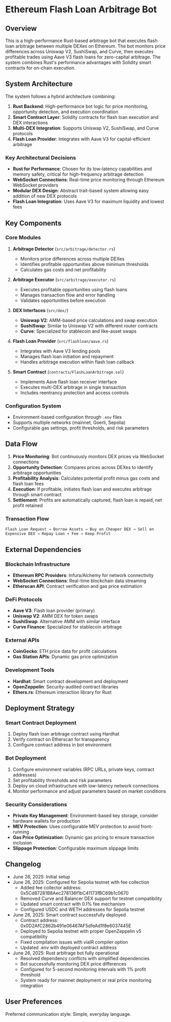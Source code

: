# Ethereum Flash Loan Arbitrage Bot

## Overview

This is a high-performance Rust-based arbitrage bot that executes flash loan arbitrage between multiple DEXes on Ethereum. The bot monitors price differences across Uniswap V2, SushiSwap, and Curve, then executes profitable trades using Aave V3 flash loans for zero-capital arbitrage. The system combines Rust's performance advantages with Solidity smart contracts for on-chain execution.

## System Architecture

The system follows a hybrid architecture combining:

1. **Rust Backend**: High-performance bot logic for price monitoring, opportunity detection, and execution coordination
2. **Smart Contract Layer**: Solidity contracts for flash loan execution and DEX interactions
3. **Multi-DEX Integration**: Supports Uniswap V2, SushiSwap, and Curve protocols
4. **Flash Loan Provider**: Integrates with Aave V3 for capital-efficient arbitrage

### Key Architectural Decisions

- **Rust for Performance**: Chosen for its low-latency capabilities and memory safety, critical for high-frequency arbitrage detection
- **WebSocket Connections**: Real-time price monitoring through Ethereum WebSocket providers
- **Modular DEX Design**: Abstract trait-based system allowing easy addition of new DEX protocols
- **Flash Loan Integration**: Uses Aave V3 for maximum liquidity and lowest fees

## Key Components

### Core Modules

1. **Arbitrage Detector** (`src/arbitrage/detector.rs`)
   - Monitors price differences across multiple DEXes
   - Identifies profitable opportunities above minimum thresholds
   - Calculates gas costs and net profitability

2. **Arbitrage Executor** (`src/arbitrage/executor.rs`)
   - Executes profitable opportunities using flash loans
   - Manages transaction flow and error handling
   - Validates opportunities before execution

3. **DEX Interfaces** (`src/dex/`)
   - **Uniswap V2**: AMM-based price calculations and swap execution
   - **SushiSwap**: Similar to Uniswap V2 with different router contracts
   - **Curve**: Specialized for stablecoin and like-asset swaps

4. **Flash Loan Provider** (`src/flashloan/aave.rs`)
   - Integrates with Aave V3 lending pools
   - Manages flash loan initiation and repayment
   - Handles arbitrage execution within flash loan callback

5. **Smart Contract** (`contracts/FlashLoanArbitrage.sol`)
   - Implements Aave flash loan receiver interface
   - Executes multi-DEX arbitrage in single transaction
   - Includes reentrancy protection and access controls

### Configuration System

- Environment-based configuration through `.env` files
- Supports multiple networks (mainnet, Goerli, Sepolia)
- Configurable gas settings, profit thresholds, and risk parameters

## Data Flow

1. **Price Monitoring**: Bot continuously monitors DEX prices via WebSocket connections
2. **Opportunity Detection**: Compares prices across DEXes to identify arbitrage opportunities
3. **Profitability Analysis**: Calculates potential profit minus gas costs and flash loan fees
4. **Execution**: If profitable, initiates flash loan and executes arbitrage through smart contract
5. **Settlement**: Profits are automatically captured, flash loan is repaid, net profit retained

### Transaction Flow

```
Flash Loan Request → Borrow Assets → Buy on Cheaper DEX → Sell on Expensive DEX → Repay Loan + Fee → Keep Profit
```

## External Dependencies

### Blockchain Infrastructure
- **Ethereum RPC Providers**: Infura/Alchemy for network connectivity
- **WebSocket Connections**: Real-time blockchain data streaming
- **Etherscan API**: Contract verification and gas price estimation

### DeFi Protocols
- **Aave V3**: Flash loan provider (primary)
- **Uniswap V2**: AMM DEX for token swaps
- **SushiSwap**: Alternative AMM with similar interface
- **Curve Finance**: Specialized for stablecoin arbitrage

### External APIs
- **CoinGecko**: ETH price data for profit calculations
- **Gas Station APIs**: Dynamic gas price optimization

### Development Tools
- **Hardhat**: Smart contract development and deployment
- **OpenZeppelin**: Security-audited contract libraries
- **Ethers.rs**: Ethereum interaction library for Rust

## Deployment Strategy

### Smart Contract Deployment
1. Deploy flash loan arbitrage contract using Hardhat
2. Verify contract on Etherscan for transparency
3. Configure contract address in bot environment

### Bot Deployment
1. Configure environment variables (RPC URLs, private keys, contract addresses)
2. Set profitability thresholds and risk parameters
3. Deploy on cloud infrastructure with low-latency network connections
4. Monitor performance and adjust parameters based on market conditions

### Security Considerations
- **Private Key Management**: Environment-based key storage, consider hardware wallets for production
- **MEV Protection**: Uses configurable MEV protection to avoid front-running
- **Gas Price Optimization**: Dynamic gas pricing to ensure transaction inclusion
- **Slippage Protection**: Configurable maximum slippage limits

## Changelog
- June 26, 2025: Initial setup
- June 26, 2025: Configured for Sepolia testnet with fee collection
  - Added fee collector address: 0x5Cd87281B8Aec278136f1bC41173fBC69b1c0670
  - Removed Curve and Balancer DEX support for testnet compatibility
  - Updated smart contract with 0.1% fee mechanism
  - Configured USDC and WETH addresses for Sepolia testnet
- June 26, 2025: Smart contract successfully deployed
  - Contract address: 0x0D2AfC2862b491e06467AF5dfeAd1f8e6037445E
  - Deployed to Sepolia testnet with proper OpenZeppelin v5 compatibility
  - Fixed compilation issues with viaIR compiler option
  - Updated .env with deployed contract address
- June 26, 2025: Rust arbitrage bot fully operational
  - Resolved dependency conflicts with simplified dependencies
  - Bot successfully monitoring DEX price differences
  - Configured for 5-second monitoring intervals with 1% profit threshold
  - System ready for mainnet deployment or real price monitoring integration

## User Preferences

Preferred communication style: Simple, everyday language.